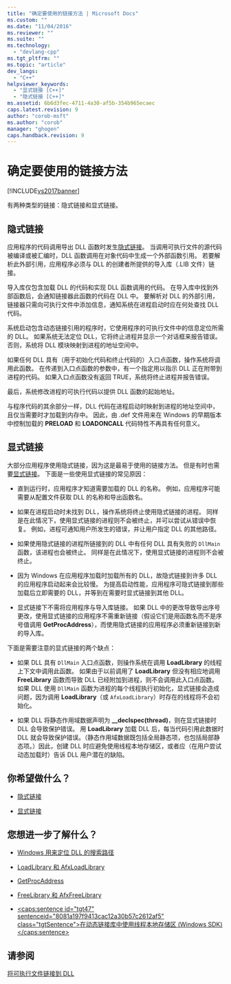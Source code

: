 ```yaml
---
title: "确定要使用的链接方法 | Microsoft Docs"
ms.custom: ""
ms.date: "11/04/2016"
ms.reviewer: ""
ms.suite: ""
ms.technology: 
  - "devlang-cpp"
ms.tgt_pltfrm: ""
ms.topic: "article"
dev_langs: 
  - "C++"
helpviewer_keywords: 
  - "显式链接 [C++]"
  - "隐式链接 [C++]"
ms.assetid: 6b6d3fec-4711-4a30-af5b-354b965ecaec
caps.latest.revision: 9
author: "corob-msft"
ms.author: "corob"
manager: "ghogen"
caps.handback.revision: 9
---
```

# 确定要使用的链接方法
[!INCLUDE[vs2017banner](../assembler/inline/includes/vs2017banner.md)]

有两种类型的链接：隐式链接和显式链接。  
  
## 隐式链接  
 应用程序的代码调用导出 DLL 函数时发生[隐式链接](../build/linking-implicitly.md)。  当调用可执行文件的源代码被编译或被汇编时，DLL 函数调用在对象代码中生成一个外部函数引用。  若要解析此外部引用，应用程序必须与 DLL 的创建者所提供的导入库（.LIB 文件）链接。  
  
 导入库仅包含加载 DLL 的代码和实现 DLL 函数调用的代码。  在导入库中找到外部函数后，会通知链接器此函数的代码在 DLL 中。  要解析对 DLL 的外部引用，链接器只需向可执行文件中添加信息，通知系统在进程启动时应在何处查找 DLL 代码。  
  
 系统启动包含动态链接引用的程序时，它使用程序的可执行文件中的信息定位所需的 DLL。  如果系统无法定位 DLL，它将终止进程并显示一个对话框来报告错误。  否则，系统将 DLL 模块映射到进程的地址空间中。  
  
 如果任何 DLL 具有（用于初始化代码和终止代码的）入口点函数，操作系统将调用此函数。  在传递到入口点函数的参数中，有一个指定用以指示 DLL 正在附带到进程的代码。  如果入口点函数没有返回 TRUE，系统将终止进程并报告错误。  
  
 最后，系统修改进程的可执行代码以提供 DLL 函数的起始地址。  
  
 与程序代码的其余部分一样，DLL 代码在进程启动时映射到进程的地址空间中，且仅当需要时才加载到内存中。  因此，由 .def 文件用来在 Windows 的早期版本中控制加载的 **PRELOAD** 和 **LOADONCALL** 代码特性不再具有任何意义。  
  
## 显式链接  
 大部分应用程序使用隐式链接，因为这是最易于使用的链接方法。  但是有时也需要[显式链接](../build/linking-explicitly.md)。  下面是一些使用显式链接的常见原因：  
  
-   直到运行时，应用程序才知道需要加载的 DLL 的名称。  例如，应用程序可能需要从配置文件获取 DLL 的名称和导出函数名。  
  
-   如果在进程启动时未找到 DLL，操作系统将终止使用隐式链接的进程。  同样是在此情况下，使用显式链接的进程则不会被终止，并可以尝试从错误中恢复。  例如，进程可通知用户所发生的错误，并让用户指定 DLL 的其他路径。  
  
-   如果使用隐式链接的进程所链接到的 DLL 中有任何 DLL 具有失败的 `DllMain` 函数，该进程也会被终止。  同样是在此情况下，使用显式链接的进程则不会被终止。  
  
-   因为 Windows 在应用程序加载时加载所有的 DLL，故隐式链接到许多 DLL 的应用程序启动起来会比较慢。  为提高启动性能，应用程序可隐式链接到那些加载后立即需要的 DLL，并等到在需要时显式链接到其他 DLL。  
  
-   显式链接下不需将应用程序与导入库链接。  如果 DLL 中的更改导致导出序号更改，使用显式链接的应用程序不需重新链接（假设它们是用函数名而不是序号值调用 **GetProcAddress**），而使用隐式链接的应用程序必须重新链接到新的导入库。  
  
 下面是需要注意的显式链接的两个缺点：  
  
-   如果 DLL 具有 `DllMain` 入口点函数，则操作系统在调用 **LoadLibrary** 的线程上下文中调用此函数。  如果由于以前调用了 **LoadLibrary** 但没有相应地调用 **FreeLibrary** 函数而导致 DLL 已经附加到进程，则不会调用此入口点函数。  如果 DLL 使用 `DllMain` 函数为进程的每个线程执行初始化，显式链接会造成问题，因为调用 **LoadLibrary**（或 `AfxLoadLibrary`）时存在的线程将不会初始化。  
  
-   如果 DLL 将静态作用域数据声明为 **\_\_declspec\(thread\)**，则在显式链接时 DLL 会导致保护错误。  用 **LoadLibrary** 加载 DLL 后，每当代码引用此数据时 DLL 就会导致保护错误。（静态作用域数据既包括全局静态项，也包括局部静态项。）因此，创建 DLL 时应避免使用线程本地存储区，或者应（在用户尝试动态加载时）告诉 DLL 用户潜在的缺陷。  
  
## 你希望做什么？  
  
-   [隐式链接](../build/linking-implicitly.md)  
  
-   [显式链接](../build/linking-explicitly.md)  
  
## 您想进一步了解什么？  
  
-   [Windows 用来定位 DLL 的搜索路径](../build/search-path-used-by-windows-to-locate-a-dll.md)  
  
-   [LoadLibrary 和 AfxLoadLibrary](../build/loadlibrary-and-afxloadlibrary.md)  
  
-   [GetProcAddress](../build/getprocaddress.md)  
  
-   [FreeLibrary 和 AfxFreeLibrary](../build/freelibrary-and-afxfreelibrary.md)  
  
-   [\<caps:sentence id\="tgt47" sentenceid\="8081a197f9413cac12a30b57c2612af5" class\="tgtSentence"\>在动态链接库中使用线程本地存储区 \(Windows SDK\)\<\/caps:sentence\>](http://msdn.microsoft.com/library/windows/desktop/ms686997)  
  
## 请参阅  
 [将可执行文件链接到 DLL](../build/linking-an-executable-to-a-dll.md)